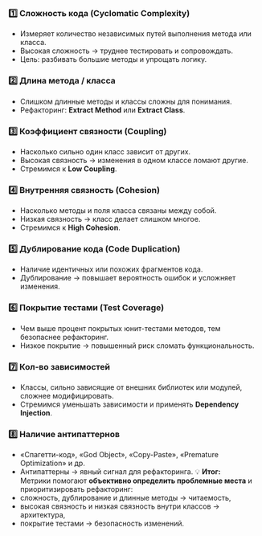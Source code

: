 ### 1️⃣ **Сложность кода (Cyclomatic Complexity)**
- Измеряет количество независимых путей выполнения метода или класса.
- Высокая сложность → труднее тестировать и сопровождать.
- Цель: разбивать большие методы и упрощать логику.
### 2️⃣ **Длина метода / класса**
- Слишком длинные методы и классы сложны для понимания.
- Рефакторинг: **Extract Method** или **Extract Class**.
### 3️⃣ **Коэффициент связности (Coupling)**
- Насколько сильно один класс зависит от других.
- Высокая связность → изменения в одном классе ломают другие.
- Стремимся к **Low Coupling**.
### 4️⃣ **Внутренняя связность (Cohesion)**
- Насколько методы и поля класса связаны между собой.
- Низкая связность → класс делает слишком многое.
- Стремимся к **High Cohesion**.
### 5️⃣ **Дублирование кода (Code Duplication)**
- Наличие идентичных или похожих фрагментов кода.
- Дублирование → повышает вероятность ошибок и усложняет изменения.
### 6️⃣ **Покрытие тестами (Test Coverage)**
- Чем выше процент покрытых юнит-тестами методов, тем безопаснее рефакторинг.
- Низкое покрытие → повышенный риск сломать функциональность.
### 7️⃣ **Кол-во зависимостей**
- Классы, сильно зависящие от внешних библиотек или модулей, сложнее модифицировать.
- Стремимся уменьшать зависимости и применять **Dependency Injection**.
### 8️⃣ **Наличие антипаттернов**
- «Спагетти-код», «God Object», «Copy-Paste», «Premature Optimization» и др.
- Антипаттерны → явный сигнал для рефакторинга.
💡 **Итог:**  
Метрики помогают **объективно определить проблемные места** и приоритизировать рефакторинг:
- сложность, дублирование и длинные методы → читаемость,
- высокая связность и низкая связность внутри классов → архитектура,
- покрытие тестами → безопасность изменений.